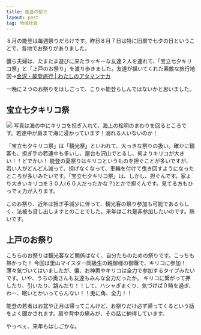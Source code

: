 ```yaml
---
title: 能登の祭り
layout: post
tag: 地域社会
---
```



８月の能登は毎週祭りだらけです。昨日８月７日は特に旧暦で七夕の日ということで、各地でお祭りがありました。

儂ら夫婦は、たまたま遊びに来たラッキーな友達２人を連れて、「宝立七夕キリコ祭」と「上戸のお祭り」を渡り歩きました。友達が描いてくれた素敵な旅行地図→<a href="http://annennen.jugem.jp/?eid=93" target="_blank">金沢・能登旅行 | わたしのアタマンナカ</a>


一晩に２つのお祭りをはしごって、こりゃ能登らしんではないかと思いました。


## 宝立七夕キリコ祭
<img src="https://kobapan.com/f/4871424262_e7c212b169.jpg">
写真は海の中にキリコを担ぎ入れて、海上の松明のまわりを回るところです。若連中が肩まで海に浸かっています！溺れる人いないのか！

「宝立七夕キリコ祭」は「観光祭」といわれて、大っきな祭りの扱い。確かに観客も、担ぎ手の若連中も多いし、屋台も沢山でとるし、何よりキリコが大きい！！どでかい！
能登の夏祭りはキリコというものを担ぐことが多いですが、若い人がどんどん減って、担げなくなって、車輪を付けて曳き回すようになったところが多いみたいです。「宝立七夕キリコ祭」は、しかし、担ぐんです。家より大きいキリコを３０人(６０人だったかな？)とかで担ぐんです。見てる方もひっでぇ力が入ります。

このお祭り、近年は担ぎ手減少に伴って、観光客の祭り参加も可能であるらしく、法被も貸し出しますとのことでした。来年はこれ是非参加したいのです。熱いです。


## 上戸のお祭り
こちらのお祭りは観光客など関係はなく、自分たちのための祭りです。こっちも熱かった！
今回は里山マイスター同級生の親御様の御蔭で、キリコに参加！薄々気づいてはいましたが、儂、お神輿やキリコは全力で参加するタイプみたいです。いや、うちの奥さんも友達もみんな全力だったか。
キリコに繋がって押したり、引いたり、跳んだり！！して、ハシャぎまくり、気づけば０時を過ぎ、わー、眠いとかいってらんない！！兎に角、全力！！

能登の若者はお盆や正月は帰ってこんけど、お祭りだけ必ず帰ってくるという話をよく聞かされます。肩や背中の痛みが、その話に納得しています。


やっべぇ、来年もはしごかな。
　
